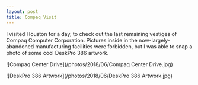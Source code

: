 ```yaml
---
layout: post
title: Compaq Visit
---
```


I visited Houston for a day, to check out the last remaining vestiges of Compaq Computer Corporation.
Pictures inside in the now-largely-abandoned manufacturing facilities were forbidden, but I was able to
snap a photo of some cool DeskPro 386 artwork.

![Compaq Center Drive](/photos/2018/06/Compaq Center Drive.jpg)

![DeskPro 386 Artwork](/photos/2018/06/DeskPro 386 Artwork.jpg)